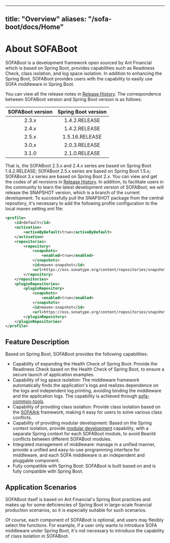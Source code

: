 
---
title: "Overview"
aliases: "/sofa-boot/docs/Home"
---


# About SOFABoot

SOFABoot is a development framework open sourced by Ant Financial which is based on Spring Boot, provides capabilities such as Readiness Check, class isolation, and log space isolation. In addition to enhancing the Spring Boot, SOFABoot provides users with the capability to easily use SOFA middleware in Spring Boot.

You can view all the release notes in [Release History](https://github.com/sofastack/sofa-boot/releases). The correspondence between SOFABoot version and Spring Boot version is as follows:

|SOFABoot version| Spring Boot version|
|:---:|:---:|
|2.3.x|1.4.2.RELEASE|
|2.4.x|1.4.2.RELEASE|
|2.5.x|1.5.16.RELEASE|
|3.0.x|2.0.3.RELEASE|
|3.1.0|2.1.0.RELEASE|

That is, the SOFABoot 2.3.x and 2.4.x series are based on Spring Boot 1.4.2.RELEASE; SOFABoot 2.5.x series are based on Spring Boot 1.5.x; SOFABoot 3.x series are based on Spring Boot 2.x. You can view and get the codes of all revisions in [Release History](https://github.com/sofastack/sofa-boot/releases). In addition, to facilitate users in the community to learn the latest development version of SOFABoot, we will release the SNAPSHOT version, which is a branch of the current development. To successfully pull the SNAPSHOT package from the central repository, it's necessary to add the following profile configuration to the local maven setting.xml file:

```xml
<profile>
    <id>default</id>
    <activation>
        <activeByDefault>true</activeByDefault>
    </activation>
    <repositories>
        <repository>
            <snapshots>
                <enabled>true</enabled>
            </snapshots>
            <id>maven-snapshot</id>
            <url>https://oss.sonatype.org/content/repositories/snapshots</url>
        </repository>
    </repositories>
    <pluginRepositories>
        <pluginRepository>
            <snapshots>
                <enabled>true</enabled>
            </snapshots>
            <id>maven-snapshot</id>
            <url>https://oss.sonatype.org/content/repositories/snapshots</url>
        </pluginRepository>
    </pluginRepositories>
</profile>
```

## Feature Description

Based on Spring Boot, SOFABoot provides the following capabilities:

* Capability of expanding the Health Check of Spring Boot: Provide the Readiness Check based on the Health Check of Spring Boot, to ensure a secure launch of application examples.
* Capability of log space isolation: The middleware framework automatically finds the application's logs and realizes dependence on the logs and independent log printing, avoiding binding the middleware and the application logs. The capability is achieved through [sofa-common-tools](https://github.com/sofastack/sofa-common-tools).
* Capability of providing class isolation: Provide class isolation based on the [SOFAArk](https://github.com/sofastack/sofa-Ark) framework, making it easy for users to solve various class conflicts.
* Capability of providing modular development: Based on the Spring context isolation, provide [modular development](./Modular-Development) capability, with a separate Spring context for each SOFABoot module, to avoid BeanId conflicts between different SOFABoot modules.
* Integrated management of middleware: manage in a unified manner, provide a unified and easy-to-use programming interface for middleware, and each SOFA middleware is an independent and pluggable component.
* Fully compatible with Spring Boot: SOFABoot is built based on and is fully compatible with Spring Boot.

## Application Scenarios

SOFABoot itself is based on Ant Financial's Spring Boot practices and makes up for some deficiencies of Spring Boot in large-scale financial production scenarios, so it is especially suitable for such scenarios.

Of course, each component of SOFABoot is optional, and users may flexibly select the functions. For example, if a user only wants to introduce SOFA middleware under Spring Boot, it's not necessary to introduce the capability of class isolation in SOFABoot.
